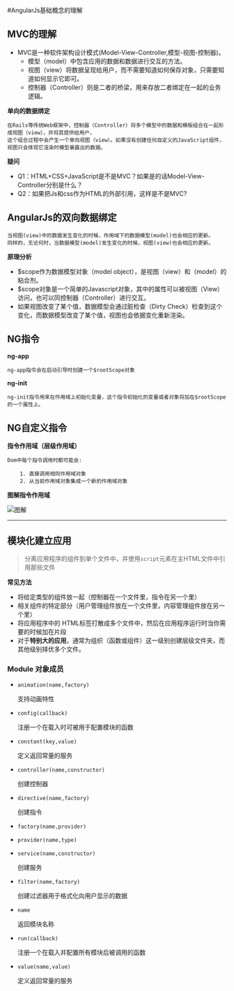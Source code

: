 #AngularJs基础概念的理解
## MVC的理解

* MVC是一种软件架构设计模式(Model-View-Controller,模型-视图-控制器)。
    * 模型（model）中包含应用的数据和数据进行交互的方法。
    * 视图（view）将数据呈现给用户，而不需要知道如何保存对象，只需要知道如何显示它即可。
    * 控制器（Controller）则是二者的桥梁，用来存放二者绑定在一起的业务逻辑。
    
    
**单向的数据绑定**

    在Rails等传统Web框架中，控制器（Controller）将多个模型中的数据和模板组合在一起形成视图（view），并将其提供给用户，
    这个组合过程中会产生一个单向视图（view）。如果没有创建任何自定义的JavaScript组件，视图只会体现它渲染时模型暴露出的数据。

**疑问**
* Q1：HTML+CSS+JavaScript是不是MVC？如果是的话Model-View-Controller分别是什么？ 
* Q2：如果把Js和css作为HTML的外部引用，这样是不是MVC?   

## AngularJs的双向数据绑定

    当视图(view)中的数据发生变化的时候，作用域下的数据模型(model)也会相应的更新。
    同样的，无论何时，当数据模型(model)发生变化的时候，视图(view)也会相应的更新。
    


**原理分析**

- $scope作为数据模型对象（model object），是视图（view）和（model）的粘合剂。
- $scope对象是一个简单的Javascript对象，其中的属性可以被视图（View）访问，也可以同控制器（Controller）进行交互。
- 如果视图改变了某个值，数据模型会通过脏检查（Dirty Check）检查到这个变化，而数据模型改变了某个值，视图也会依据变化重新渲染。


## NG指令

**ng-app**

    ng-app指令会在启动引导时创建一个$rootScope对象
    
**ng-init**
    
    ng-init指令用来在作用域上初始化变量，这个指令初始化的变量或者对象将加在$rootScope的一个属性上。


## NG自定义指令    

**指令作用域（层级作用域）**

    Dom中每个指令调用时都可能会:

        1. 直接调用相同作用域对象
        2. 从当前作用域对象集成一个新的作用域对象

**图解指令作用域**

![图解](http://www.hubwiz.com/course/54f3ba65e564e50cfccbad4b/img/0006.png)

------
## 模块化建立应用

>分离应用程序的组件到单个文件中，并使用`script`元素在主HTML文件中引用那些文件

**常见方法**

- 将给定类型的组件放一起（控制器在一个文件里，指令在另一个里）
- 相关组件的特定部分（用户管理组件放在一个文件里，内容管理组件放在另一个里）
- 将应用程序中的 HTML标签打散成多个文件中，然后在应用程序运行时当你需要的时候加在片段
- 对于**特别大的应用**，通常为组织（函数或组件）这一级别创建层级文件夹，而其他级别择优多个文件。

### Module 对象成员

- `animation(name,factory)`


    支持动画特性  
    
    
- `config(callback)`


    注册一个在载入时可被用于配置模块的函数
    
    
- `constant(key,value)`


    定义返回常量的服务
    
    
- `controller(name,constructor)`


    创建控制器
    
    
- `directive(name,factory)`


    创建指令
    
    
- `factory(name,provider)`
- `provider(name,type)`
- `service(name,constructor)`


    创建服务
    
    
- `filter(name,factory)`


    创建过滤器用于格式化向用户显示的数据
    
    
- `name`


    返回模块名称
    
    
- `run(callback)`

    
    注册一个在载入并配置所有模块后被调用的函数
    
    
- `value(name,value)`


    定义返回常量的服务